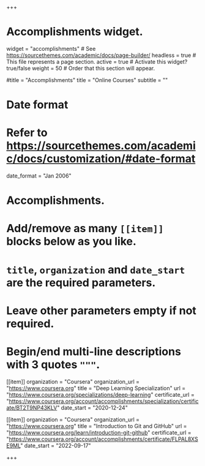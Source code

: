 +++
# Accomplishments widget.
widget = "accomplishments"  # See https://sourcethemes.com/academic/docs/page-builder/
headless = true  # This file represents a page section.
active = true  # Activate this widget? true/false
weight = 50  # Order that this section will appear.

#title = "Accomplish&shy;ments"
title = "Online Courses"
subtitle = ""

# Date format
#   Refer to https://sourcethemes.com/academic/docs/customization/#date-format
date_format = "Jan 2006"

# Accomplishments.
#   Add/remove as many `[[item]]` blocks below as you like.
#   `title`, `organization` and `date_start` are the required parameters.
#   Leave other parameters empty if not required.
#   Begin/end multi-line descriptions with 3 quotes `"""`.


[[item]]
  organization = "Coursera"
  organization_url = "https://www.coursera.org"
  title = "Deep Learning Specialization"
  url = "https://www.coursera.org/specializations/deep-learning"
  certificate_url = "https://www.coursera.org/account/accomplishments/specialization/certificate/BT2T9NP43KLV"
  date_start = "2020-12-24"

[[item]]
  organization = "Coursera"
  organization_url = "https://www.coursera.org"
  title = "Introduction to Git and GitHub"
  url = "https://www.coursera.org/learn/introduction-git-github"
  certificate_url = "https://www.coursera.org/account/accomplishments/certificate/FLPAL8XSE9ML"
  date_start = "2022-09-17"


  
<!-- 
[[item]]
  organization = "Coursera"
  organization_url = "https://www.coursera.org"
  title = "Sequence Models"
  url = "https://www.coursera.org/learn/nlp-sequence-models"
  certificate_url = "https://www.coursera.org/account/accomplishments/certificate/KB8CHURAK9VJ"
  date_start = "2020-12-23"


[[item]]
  organization = "Coursera"
  organization_url = "https://www.coursera.org"
  title = "Convolutional Neural Networks"
  url = "https://www.coursera.org/learn/convolutional-neural-networks"
  certificate_url = "https://www.coursera.org/account/accomplishments/certificate/FLA3M4FRVDAQ"
  date_start = "2020-12-21"
  
[[item]]
  organization = "Coursera"
  organization_url = "https://www.coursera.org"
  title = "Structuring Machine Learning Projects"
  url = "https://www.coursera.org/learn/machine-learning-projects"
  certificate_url = "https://www.coursera.org/account/accomplishments/certificate/R2P9F82TNELD"
  date_start = "2020-10-01"

[[item]]
  organization = "Coursera"
  organization_url = "https://www.coursera.org"
  title = "Improving Deep Neural Networks: Hyperparameter tuning, Regularization and Optimization"
  url = "https://www.coursera.org/learn/deep-neural-network"
  certificate_url = "https://www.coursera.org/account/accomplishments/certificate/E27EW575R2F4"
  date_start = "2020-08-01"

[[item]]
  organization = "Coursera"
  organization_url = "https://www.coursera.org"
  title = "Neural Networks and Deep Learning"
  url = "https://www.coursera.org/learn/neural-networks-deep-learning"
  certificate_url = "https://www.coursera.org/account/accomplishments/certificate/9AUHM569SGYT"
  date_start = "2020-07-01"
 -->

+++
